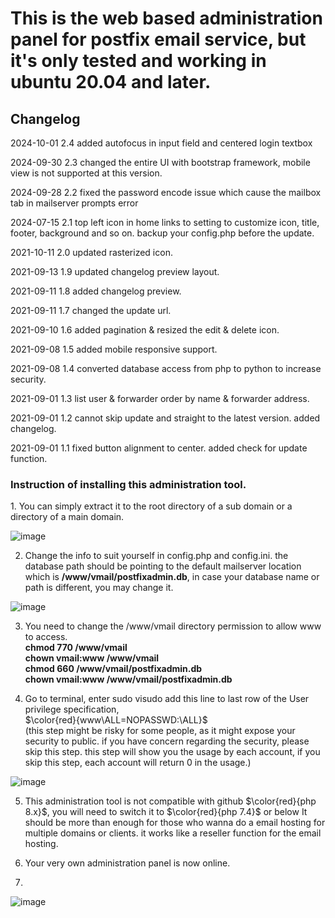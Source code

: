 <h1>This is the web based administration panel for postfix email service, but it's only tested and working in ubuntu 20.04 and later.</h1>

<h2>Changelog</h2>

2024-10-01 2.4 added autofocus in input field and centered login textbox

2024-09-30 2.3 changed the entire UI with bootstrap framework, mobile view is not supported at this version.

2024-09-28 2.2 fixed the password encode issue which cause the mailbox tab in mailserver prompts error

2024-07-15 2.1 top left icon in home links to setting to customize icon, title, footer, background and so on. backup your config.php before the update.

2021-10-11 2.0 updated rasterized icon.

2021-09-13 1.9 updated changelog preview layout.

2021-09-11 1.8 added changelog preview.

2021-09-11 1.7 changed the update url.

2021-09-10 1.6 added pagination & resized the edit & delete icon.

2021-09-08 1.5 added mobile responsive support.

2021-09-08 1.4 converted database access from php to python to increase security.

2021-09-01 1.3 list user & forwarder order by name & forwarder address.

2021-09-01 1.2 cannot skip update and straight to the latest version. added changelog.

2021-09-01 1.1 fixed button alignment to center. added check for update function.


<h3>Instruction of installing this administration tool.</h3>
1. You can simply extract it to the root directory of a sub domain or a directory of a main domain.

![image](https://github.com/user-attachments/assets/31eb9593-e2c4-4b03-9315-2196f4471507)


2. Change the info to suit yourself in config.php and config.ini. the database path should be pointing to the default mailserver location which is <b>/www/vmail/postfixadmin.db</b>, in case your database name or path is different, you may change it.

![image](https://github.com/user-attachments/assets/7afe3ea4-cba5-40d6-8a5f-f67d3f1c81b6)


3. You need to change the /www/vmail directory permission to allow www to access.<br/>
<b>chmod 770 /www/vmail</b><br/>
<b>chown vmail:www /www/vmail</b><br/>
<b>chmod 660 /www/vmail/postfixadmin.db</b><br/>
<b>chown vmail:www /www/vmail/postfixadmin.db</b><br/>


4. Go to terminal, enter sudo visudo
add this line to last row of the User privilege specification,<br/>
$\color{red}{www\ALL=NOPASSWD:\ALL}$<br/>
(this step might be risky for some people, as it might expose your security to public. if you have concern regarding the security, please skip this step. this step will show you the usage by each account, if you skip this step, each account will return 0 in the usage.)

![image](https://github.com/user-attachments/assets/ee0bccd6-b410-4ca1-8b3c-2abcd1397ca1)

5. This administration tool is not compatible with github $\color{red}{php 8.x}$, you will need to switch it to $\color{red}{php 7.4}$ or below
It should be more than enough for those who wanna do a email hosting for multiple domains or clients. it works like a reseller function for the email hosting.


6. Your very own administration panel is now online.
7. 
![image](https://github.com/user-attachments/assets/d2b8ab27-1aec-419f-8552-45069f6ae2f0)


